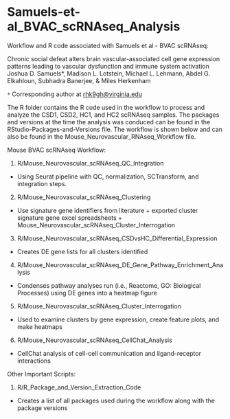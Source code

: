 # Samuels-et-al_BVAC_scRNAseq_Analysis
Workflow and R code associated with Samuels et al - BVAC scRNAseq:

Chronic social defeat alters brain vascular-associated cell gene expression patterns leading to vascular dysfunction and immune system activation 
Joshua D. Samuels*, Madison L. Lotstein, Michael L. Lehmann, Abdel G. Elkahloun, Subhadra Banerjee, & Miles Herkenham

`*` Corresponding author at rhk9gh@virginia.edu


The R folder contains the R code used in the workflow to process and analyze the CSD1, CSD2, HC1, and HC2 scRNAseq samples. The packages and versions at the time the analysis was conduced can be found in the RStudio-Packages-and-Versions file. The workflow is shown below and can also be found in the Mouse_Neurovascular_RNAseq_Workflow file.


Mouse BVAC scRNAseq Workflow:
1. R/Mouse_Neurovascular_scRNAseq_QC_Integration
- Using Seurat pipeline with QC, normalization, SCTransform, and integration steps.

2. R/Mouse_Neurovascular_scRNAseq_Clustering
- Use signature gene identifiers from literature + exported cluster signature gene excel spreadsheets + Mouse_Neurovascular_scRNAseq_Cluster_Interrogation

3. R/Mouse_Neurovascular_scRNAseq_CSDvsHC_Differential_Expression
- Creates DE gene lists for all clusters identified

4. R/Mouse_Neurovascular_scRNAseq_DE_Gene_Pathway_Enrichment_Analysis
- Condenses pathway analyses run (i.e., Reactome, GO: Biological Processes) using DE genes into a heatmap figure

5. R/Mouse_Neurovascular_scRNAseq_Cluster_Interrogation
- Used to examine clusters by gene expression, create feature plots, and make heatmaps

6. R/Mouse_Neurovascular_scRNAseq_CellChat_Analysis
- CellChat analysis of cell-cell communication and ligand-receptor interactions

Other Important Scripts:
1. R/R_Package_and_Version_Extraction_Code
- Creates a list of all packages used during the workflow along with the package versions

